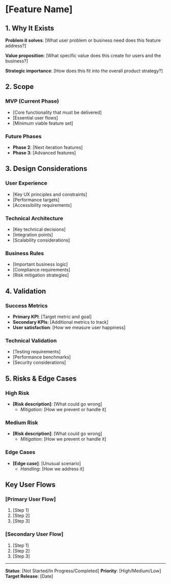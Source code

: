 # [Feature Name]

## 1. Why It Exists

**Problem it solves**: [What user problem or business need does this feature address?]

**Value proposition**: [What specific value does this create for users and the business?]

**Strategic importance**: [How does this fit into the overall product strategy?]

## 2. Scope

### MVP (Current Phase)
- [Core functionality that must be delivered]
- [Essential user flows]
- [Minimum viable feature set]

### Future Phases
- **Phase 2**: [Next iteration features]
- **Phase 3**: [Advanced features]

## 3. Design Considerations

### User Experience
- [Key UX principles and constraints]
- [Performance targets]
- [Accessibility requirements]

### Technical Architecture
- [Key technical decisions]
- [Integration points]
- [Scalability considerations]

### Business Rules
- [Important business logic]
- [Compliance requirements]
- [Risk mitigation strategies]

## 4. Validation

### Success Metrics
- **Primary KPI**: [Target metric and goal]
- **Secondary KPIs**: [Additional metrics to track]
- **User satisfaction**: [How we measure user happiness]

### Technical Validation
- [Testing requirements]
- [Performance benchmarks]
- [Security considerations]

## 5. Risks & Edge Cases

### High Risk
- **[Risk description]**: [What could go wrong]
  - *Mitigation*: [How we prevent or handle it]

### Medium Risk
- **[Risk description]**: [What could go wrong]
  - *Mitigation*: [How we prevent or handle it]

### Edge Cases
- **[Edge case]**: [Unusual scenario]
  - *Handling*: [How we address it]

## Key User Flows

### [Primary User Flow]
1. [Step 1]
2. [Step 2]
3. [Step 3]

### [Secondary User Flow]
1. [Step 1]
2. [Step 2]
3. [Step 3]

---

**Status**: [Not Started/In Progress/Completed]
**Priority**: [High/Medium/Low]
**Target Release**: [Date]
